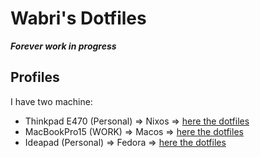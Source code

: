 # Wabri's Dotfiles

***Forever work in progress***

## Profiles

I have two machine:

* Thinkpad E470 (Personal) => Nixos => [here the dotfiles](profiles/Fabulinus/)
* MacBookPro15 (WORK) => Macos => [here the dotfiles](profiles/Mac/)
* Ideapad (Personal) => Fedora => [here the dotfiles](profiles/Mitra/)

